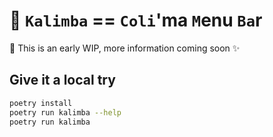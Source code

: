 # 🐳 `Kalimba` == `Coli`'ma `M`enu `Ba`r

🌱 This is an early WIP, more information coming soon ✨

## Give it a local try

```bash
poetry install
poetry run kalimba --help
poetry run kalimba
```

